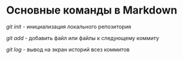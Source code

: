 # Основные команды в Markdown #

*git init* - инициализация локального репозитория

*git add* - добавить файл или файлы к следующему коммиту

*git log* - вывод на экран историй всез коммитов


